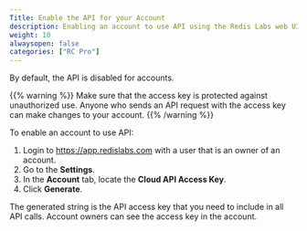 ```yaml
---
Title: Enable the API for your Account
description: Enabling an account to use API using the Redis Labs web UI
weight: 10
alwaysopen: false
categories: ["RC Pro"]
---
```

By default, the API is disabled for accounts.

{{% warning %}}
Make sure that the access key is protected against unauthorized use. Anyone who sends an API request with the access key can make changes to your account.
{{% /warning %}}

To enable an account to use API:

1. Login to <https://app.redislabs.com> with a user that is an owner of an account.
1. Go to the **Settings**.
1. In the **Account** tab, locate the **Cloud API Access Key**.
1. Click **Generate**.

The generated string is the API access key that you need to include in all API calls.
Account owners can see the access key in the account.
